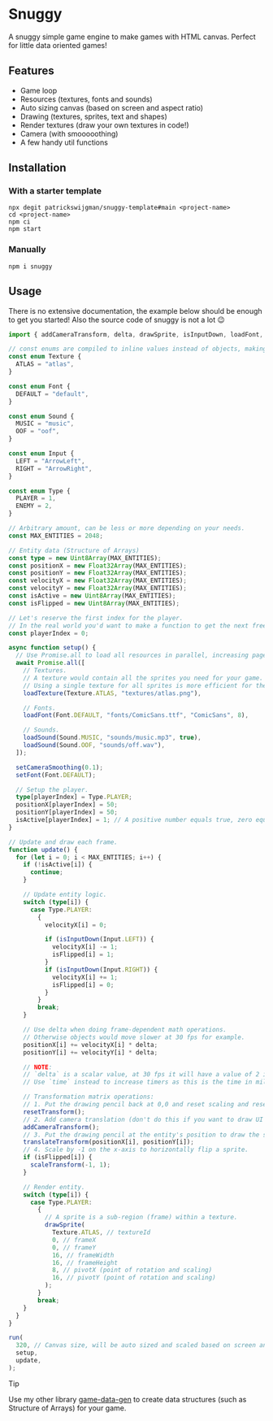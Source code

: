# Snuggy

A snuggy simple game engine to make games with HTML canvas. Perfect for little data oriented games!

## Features

- Game loop
- Resources (textures, fonts and sounds)
- Auto sizing canvas (based on screen and aspect ratio)
- Drawing (textures, sprites, text and shapes)
- Render textures (draw your own textures in code!)
- Camera (with smooooothing)
- A few handy util functions

## Installation

### With a starter template

```shell
npx degit patrickswijgman/snuggy-template#main <project-name>
cd <project-name>
npm ci
npm start
```

### Manually

```shell
npm i snuggy
```

## Usage

There is no extensive documentation, the example below should be enough to get you started! Also the source code of snuggy is not a lot :wink:

```typescript
import { addCameraTransform, delta, drawSprite, isInputDown, loadFont, loadSound, loadTexture, resetTransform, run, scaleTransform, setCameraSmoothing, setFont, translateTransform } from "snuggy";

// const enums are compiled to inline values instead of objects, making it more speedy.
const enum Texture {
  ATLAS = "atlas",
}

const enum Font {
  DEFAULT = "default",
}

const enum Sound {
  MUSIC = "music",
  OOF = "oof",
}

const enum Input {
  LEFT = "ArrowLeft",
  RIGHT = "ArrowRight",
}

const enum Type {
  PLAYER = 1,
  ENEMY = 2,
}

// Arbitrary amount, can be less or more depending on your needs.
const MAX_ENTITIES = 2048;

// Entity data (Structure of Arrays)
const type = new Uint8Array(MAX_ENTITIES);
const positionX = new Float32Array(MAX_ENTITIES);
const positionY = new Float32Array(MAX_ENTITIES);
const velocityX = new Float32Array(MAX_ENTITIES);
const velocityY = new Float32Array(MAX_ENTITIES);
const isActive = new Uint8Array(MAX_ENTITIES);
const isFlipped = new Uint8Array(MAX_ENTITIES);

// Let's reserve the first index for the player.
// In the real world you'd want to make a function to get the next free entity index.
const playerIndex = 0;

async function setup() {
  // Use Promise.all to load all resources in parallel, increasing page load speed!
  await Promise.all([
    // Textures.
    // A texture would contain all the sprites you need for your game.
    // Using a single texture for all sprites is more efficient for the GPU!
    loadTexture(Texture.ATLAS, "textures/atlas.png"),

    // Fonts.
    loadFont(Font.DEFAULT, "fonts/ComicSans.ttf", "ComicSans", 8),

    // Sounds.
    loadSound(Sound.MUSIC, "sounds/music.mp3", true),
    loadSound(Sound.OOF, "sounds/off.wav"),
  ]);

  setCameraSmoothing(0.1);
  setFont(Font.DEFAULT);

  // Setup the player.
  type[playerIndex] = Type.PLAYER;
  positionX[playerIndex] = 50;
  positionY[playerIndex] = 50;
  isActive[playerIndex] = 1; // A positive number equals true, zero equals false.
}

// Update and draw each frame.
function update() {
  for (let i = 0; i < MAX_ENTITIES; i++) {
    if (!isActive[i]) {
      continue;
    }

    // Update entity logic.
    switch (type[i]) {
      case Type.PLAYER:
        {
          velocityX[i] = 0;

          if (isInputDown(Input.LEFT)) {
            velocityX[i] -= 1;
            isFlipped[i] = 1;
          }
          if (isInputDown(Input.RIGHT)) {
            velocityX[i] += 1;
            isFlipped[i] = 0;
          }
        }
        break;
    }

    // Use delta when doing frame-dependent math operations.
    // Otherwise objects would move slower at 30 fps for example.
    positionX[i] += velocityX[i] * delta;
    positionY[i] += velocityY[i] * delta;

    // NOTE:
    // `delta` is a scalar value, at 30 fps it will have a value of 2 if max fps is 60.
    // Use `time` instead to increase timers as this is the time in milliseconds instead.

    // Transformation matrix operations:
    // 1. Put the drawing pencil back at 0,0 and reset scaling and reset rotation.
    resetTransform();
    // 2. Add camera translation (don't do this if you want to draw UI elements).
    addCameraTransform();
    // 3. Put the drawing pencil at the entity's position to draw the sprite at.
    translateTransform(positionX[i], positionY[i]);
    // 4. Scale by -1 on the x-axis to horizontally flip a sprite.
    if (isFlipped[i]) {
      scaleTransform(-1, 1);
    }

    // Render entity.
    switch (type[i]) {
      case Type.PLAYER:
        {
          // A sprite is a sub-region (frame) within a texture.
          drawSprite(
            Texture.ATLAS, // textureId
            0, // frameX
            0, // frameY
            16, // frameWidth
            16, // frameHeight
            8, // pivotX (point of rotation and scaling)
            16, // pivotY (point of rotation and scaling)
          );
        }
        break;
    }
  }
}

run(
  320, // Canvas size, will be auto sized and scaled based on screen and aspect ratio.
  setup,
  update,
);
```

> [!TIP]
> Use my other library [game-data-gen](https://github.com/patrickswijgman/game-data-gen) to create data structures (such as Structure of Arrays) for your game.

